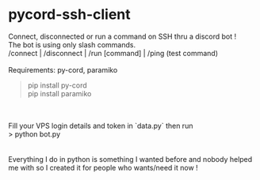 # pycord-ssh-client
Connect, disconnected or run a command on SSH thru a discord bot !<br>
The bot is using only slash commands. <br>
/connect | /disconnect | /run [command] | /ping (test command)<br>
<br>
Requirements: py-cord, paramiko<br>
> pip install py-cord<br>
> pip install paramiko<br>
<br>
<br>
Fill your VPS login details and token in `data.py` then run<br>
> python bot.py
<br>
<br>
<br>
Everything I do in python is something I wanted before and nobody helped me with so I created it for people who wants/need it now !
